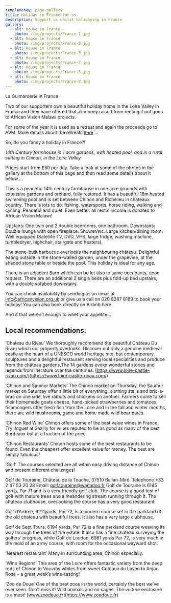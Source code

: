 ```yaml
---
templateKey: page-gallery
title: Holiday in France for us
description: Support us whilst holidaying in France
gallery:
  - alt: House in France
    photo: /img/projects/France-1.jpg
  - alt: House in France
    photo: /img/projects/France-2.jpg
  - alt: House in France
    photo: /img/projects/France-3.jpg
  - alt: House in France
    photo: /img/projects/France-4.jpg
  - alt: House in France
    photo: /img/projects/France-5.jpg
  - alt: House in France
    photo: /img/projects/France-8.jpg
---
```


La Guimarderie in France

Two of our supporters own a beautiful holiday home in the Loire Valley in France and they have offered that all money raised from renting it out goes to African Vision Malawi projects.

For some of the year it is used as a retreat and again the proceeds go to AVM. More details about the retreats [here](https://www.retreattothefarm.co.uk/) …

So, do you fancy a holiday in France?!

_14th Century farmhouse in 1 acre gardens, with heated pool, and in a rural setting in Chinon, in the Loire Valley_

Prices start from £50 per day. Take a look at some of the photos in the gallery at the bottom of this page and then read some details about it below….

This is a peaceful 14th century farmhouse in one acre grounds with extensive gardens and orchard, fully restored. It has a beautiful 16m heated swimming pool and is set between Chinon and Richelieu in chateaux country. There is lots to do: fishing, watersports, horse riding, walking and cycling. Peaceful and quiet. Even better: all rental income is donated to African Vision Malawi!

Upstairs: One twin and 2 double bedrooms, one bathroom.
Downstairs: Double lounge with open fireplace. Shower/wc. Large kitchen/dining room. Well equipped (Satellite TV, DVD, VHS, large fridge, washing machine, tumbledryer, highchair, stairgate and heaters).

The stone-built barbecue overlooks the neighbouring château. Delightful eating outside in the stone-walled garden, under the grapevine, at the shaded stone table or beside the pool. This holiday is ideal for any age.

There is an adjacent Barn which can be let also to same occupants, upon request. There are an additional 2 single beds plus fold-up bed upstairs, with a double sofabed downstairs.

You can check availability by sending us an email at [info@africanvision.org.uk](mailto:info@africanvision.org.uk) or give us a call on 020 8287 8169 to book your holiday! You can also book directly on Airbnb here

And if that weren’t enough to whet your appetite…

## Local recommendations:

‘Chateau du Rivau’
We thoroughly recommend the beautiful Château Du Rivau which our property overlooks. Discover not only a genuine medieval castle at the heart of a UNESCO world heritage site, but contemporary sculptures and a delightful restaurant serving local specialities and produce from the château gardens.The 14 gardens evoke wonderful stories and legends from literature over the centuries. [https://www.loire-castle-rivau.com/](https://www.loire-castle-rivau.com/)

‘Chinon and Saumur Markets’
The Chinon market on Thursday, the Saumur market on Saturday offer a little bit of everything: clothing stalls and bric-a-brac on one side, live rabbits and chickens on another. Farmers come to sell their homemade goats cheese, hand-picked strawberries and tomatoes; fishmongers offer fresh fish from the Loire and in the fall and winter months, there are wild mushrooms, game and home made wild boar patés.

‘Chinon Red Wine’
Chinon offers some of the best value wines in France. Try Joguet at Sazilly for wines reputed to be as good as many of the best Bordeaux but at a fraction of the price.

‘Chinon Restaurants’
Chinon hosts some of the best restaurants to be found. Even the cheapest offer excellent value for money. The best are simply fabulous!

‘Golf’
The courses selected are all within easy driving distance of Chinon and present different challenges!

Golf de Touraine, Château de la Touche, 37510 Ballan-Miré. Telephone +33 2 47 53 20 28 Email: golf.touraine@wanadoo.fr Golf de Touraine is 6145 yards, Par 71 and is a very friendly golf club. The course is a good test of golf with mature trees and a meandering stream running through it. The chateau clubhouse, overlooking the course has a very good restaurant.

Golf d’Ardree, 6211yards, Par 72, is a modern course set in the parkland of the old chateau with beautiful trees. It also has a very large clubhouse.

Golf de Sept Tours, 6194 yards, Par 72 is a fine parkland course weaving its way through the trees of the estate. It also has a fine chateau surveying the golfers’ progress, while Golf de Loudon, 6981 yards Par 72, is very much in the mold of an army course, with room for the occasional wayward shot.

‘Nearest restaurant’
Many in surrounding area, Chinon especially.

‘Wine Regions’
This area of the Loire offers fantastic variety from the deep reds of Chinon to Vouvray whites from sweet Coteaux du Layon to Anjou Rose – a great week’s wine-tasting!

‘Zoo de Doue’
One of the best zoos in the world, certainly the best we’ve ever seen. Don’t miss it! Wild animals and no cages. The vulture enclosure is a must! [www.zoodoue.fr](https://www.zoodoue.fr)
